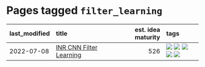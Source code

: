 # Pages tagged `filter_learning`

|last_modified|title|est. idea maturity|tags
|:---|:---|---:|:---|
|2022-07-08|[INR CNN Filter Learning](../INR_CNN_filter_learning.md)|526|[![](https://img.shields.io/badge/tag-CNN-d9f12f)](../tags/CNN.md) [![](https://img.shields.io/badge/tag-INR-fe76cf)](../tags/INR.md) [![](https://img.shields.io/badge/tag-deep_learning-8fb3d)](../tags/deep_learning.md) [![](https://img.shields.io/badge/tag-experimental-4bcfd8)](../tags/experimental.md) [![](https://img.shields.io/badge/tag-filter_learning-8a140)](../tags/filter_learning.md)|